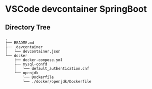# VSCode devcontainer SpringBoot

## Directory Tree

```
.
├── README.md
├── .devcontainer
│   └── devcontainer.json
└── docker
    ├── docker-compose.yml
    ├── mysql-confd
    │   └── default_authentication.cnf
    └── openjdk
        └── Dockerfile
        └── ./docker/openjdk/Dockerfile
```
